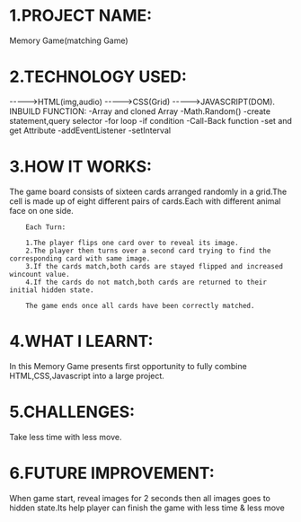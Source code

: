 # 1.PROJECT NAME:

Memory Game(matching Game)

# 2.TECHNOLOGY USED:

----->HTML(img,audio)
----->CSS(Grid)
----->JAVASCRIPT(DOM).
INBUILD FUNCTION:
-Array and cloned Array
-Math.Random()
-create statement,query selector
-for loop
-if condition
-Call-Back function
-set and get Attribute
-addEventListener
-setInterval

# 3.HOW IT WORKS:

The game board consists of sixteen cards arranged randomly in a grid.The cell is made up of eight different pairs of cards.Each with different animal face on one side.

        Each Turn:

        1.The player flips one card over to reveal its image.
        2.The player then turns over a second card trying to find the corresponding card with same image.
        3.If the cards match,both cards are stayed flipped and increased wincount value.
        4.If the cards do not match,both cards are returned to their initial hidden state.

        The game ends once all cards have been correctly matched.

# 4.WHAT I LEARNT:

In this Memory Game presents first opportunity to fully combine HTML,CSS,Javascript into a large project.

# 5.CHALLENGES:

Take less time with less move.

# 6.FUTURE IMPROVEMENT:

When game start, reveal images for 2 seconds then all images goes to hidden state.Its help player can finish the game with less time &
less move
